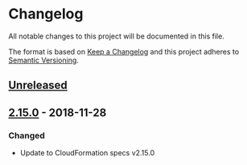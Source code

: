 # Changelog

All notable changes to this project will be documented in this file.

The format is based on [Keep a Changelog](http://keepachangelog.com/en/1.0.0/) and this project adheres to [Semantic Versioning](http://semver.org/spec/v2.0.0.html).

## [Unreleased]

## [2.15.0] - 2018-11-28
### Changed
- Update to CloudFormation specs v2.15.0

[Unreleased]: https://github.com/localytics/humidifier/compare/v2.15.0...HEAD
[2.15.0]: https://github.com/localytics/humidifier/compare/v2.6.0...v2.15.0
